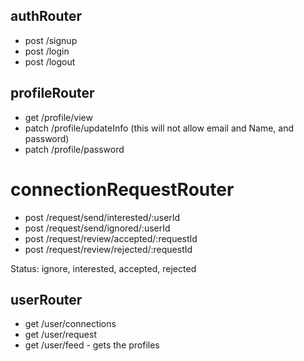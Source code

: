 ## authRouter

- post /signup
- post /login
- post /logout

## profileRouter

- get /profile/view
- patch /profile/updateInfo (this will not allow email and Name, and password)
- patch /profile/password

# connectionRequestRouter

- post /request/send/interested/:userId
- post /request/send/ignored/:userId
- post /request/review/accepted/:requestId
- post /request/review/rejected/:requestId

Status: ignore, interested, accepted, rejected

## userRouter

- get /user/connections
- get /user/request
- get /user/feed - gets the profiles
